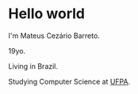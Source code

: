 # Hello world

I'm Mateus Cezário Barreto.

19yo.

Living in Brazil.

Studying Computer Science at [UFPA](https://ufpa.br/).
